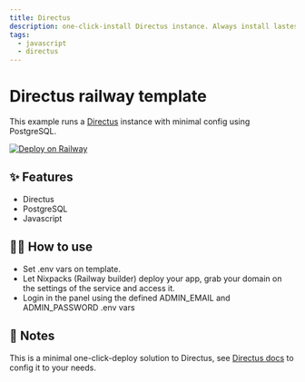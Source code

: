 ```yaml
---
title: Directus
description: one-click-install Directus instance. Always install lastest version know of Directus.
tags:
  - javascript
  - directus
---
```


# Directus railway template

This example runs a [Directus](https://directus.io/) instance with minimal config using PostgreSQL.

[![Deploy on Railway](https://railway.app/button.svg)](https://railway.app/new/template/2fy758?referralCode=4ArgSI)

## ✨ Features

- Directus
- PostgreSQL
- Javascript

## 💁‍♀️ How to use

- Set .env vars on template.
- Let Nixpacks (Railway builder) deploy your app, grab your domain on the settings of the service and access it.
- Login in the panel using the defined ADMIN_EMAIL and ADMIN_PASSWORD .env vars

## 📝 Notes

This is a minimal one-click-deploy solution to Directus, see [Directus docs](https://docs.directus.io/getting-started/introduction.html) to config it to your needs.